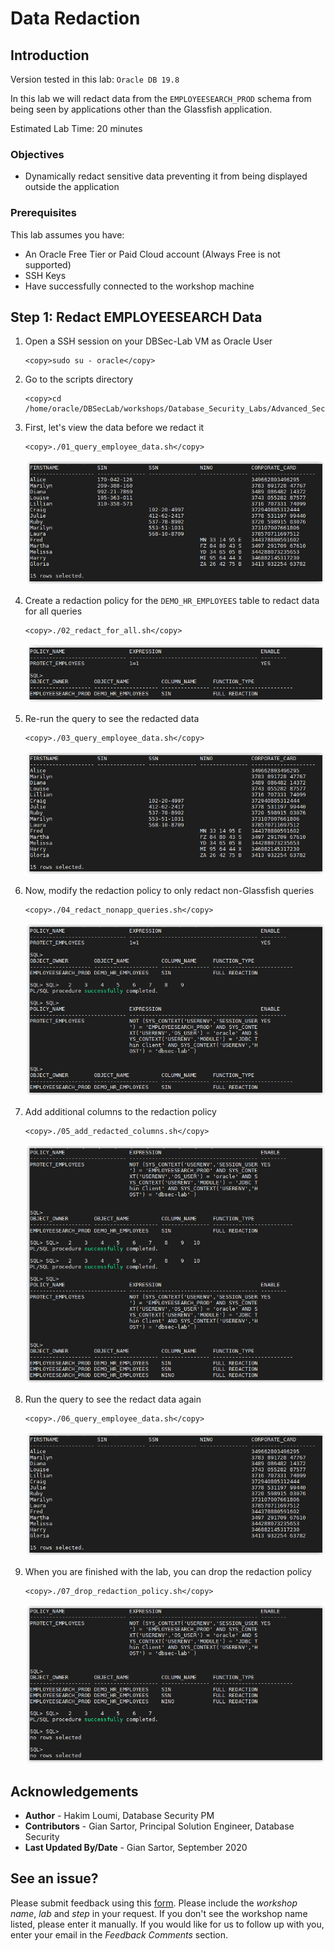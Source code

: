 # Data Redaction

## Introduction

Version tested in this lab: `Oracle DB 19.8`

In this lab we will redact data from the `EMPLOYEESEARCH_PROD` schema from being seen by applications other than the Glassfish application.

Estimated Lab Time: 20 minutes

### Objectives
-   Dynamically redact sensitive data preventing it from being displayed outside the application

### Prerequisites
This lab assumes you have:
- An Oracle Free Tier or Paid Cloud account (Always Free is not supported)
- SSH Keys
- Have successfully connected to the workshop machine

## **Step 1**: Redact EMPLOYEESEARCH Data

1. Open a SSH session on your DBSec-Lab VM as Oracle User

   ````
   <copy>sudo su - oracle</copy>
   ````

2. Go to the scripts directory

   ````
   <copy>cd /home/oracle/DBSecLab/workshops/Database_Security_Labs/Advanced_Security/Data_Redaction/Redact_EMPLOYEESEARCH_Data</copy>
   ````

3. First, let's view the data before we redact it

   ````
   <copy>./01_query_employee_data.sh</copy>
   ````        
 
    ![](./images/dr-001.png)
    
4. Create a redaction policy for the `DEMO_HR_EMPLOYEES` table to redact data for all queries

   ````
   <copy>./02_redact_for_all.sh</copy>
   ````    

   ![](./images/dr-002.png)

5. Re-run the query to see the redacted data

   ````
   <copy>./03_query_employee_data.sh</copy>
   ````

   ![](./images/dr-003.png)

6. Now, modify the redaction policy to only redact non-Glassfish queries

   ````
   <copy>./04_redact_nonapp_queries.sh</copy>
   ````

   ![](./images/dr-004.png)

7. Add additional columns to the redaction policy

   ````
   <copy>./05_add_redacted_columns.sh</copy>
   ````

   ![](./images/dr-005.png)

8. Run the query to see the redact data again

   ````
   <copy>./06_query_employee_data.sh</copy>
   ````

   ![](./images/dr-006.png)

9. When you are finished with the lab, you can drop the redaction policy

   ````
   <copy>./07_drop_redaction_policy.sh</copy>
   ````
    
   ![](./images/dr-007.png)

## Acknowledgements
- **Author** - Hakim Loumi, Database Security PM
- **Contributors** - Gian Sartor, Principal Solution Engineer, Database Security
- **Last Updated By/Date** - Gian Sartor, September 2020

## See an issue?
Please submit feedback using this [form](https://apexapps.oracle.com/pls/apex/f?p=133:1:::::P1_FEEDBACK:1). Please include the *workshop name*, *lab* and *step* in your request.  If you don't see the workshop name listed, please enter it manually. If you would like for us to follow up with you, enter your email in the *Feedback Comments* section.
